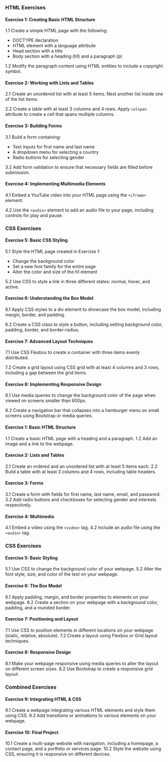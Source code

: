 ### HTML Exercises

#### Exercise 1: Creating Basic HTML Structure
1.1 Create a simple HTML page with the following:
   - DOCTYPE declaration
   - HTML element with a language attribute
   - Head section with a title
   - Body section with a heading (h1) and a paragraph (p)
   
1.2 Modify the paragraph content using HTML entities to include a copyright symbol.

#### Exercise 2: Working with Lists and Tables
2.1 Create an unordered list with at least 5 items. Nest another list inside one of the list items.
   
2.2 Create a table with at least 3 columns and 4 rows. Apply `colspan` attribute to create a cell that spans multiple columns.

#### Exercise 3: Building Forms
3.1 Build a form containing:
   - Text inputs for first name and last name
   - A dropdown menu for selecting a country
   - Radio buttons for selecting gender
   
3.2 Add form validation to ensure that necessary fields are filled before submission.

#### Exercise 4: Implementing Multimedia Elements
4.1 Embed a YouTube video into your HTML page using the `<iframe>` element.
   
4.2 Use the `<audio>` element to add an audio file to your page, including controls for play and pause.

### CSS Exercises

#### Exercise 5: Basic CSS Styling
5.1 Style the HTML page created in Exercise 1:
   - Change the background color
   - Set a new font family for the entire page
   - Alter the color and size of the h1 element
   
5.2 Use CSS to style a link in three different states: normal, hover, and active.

#### Exercise 6: Understanding the Box Model
6.1 Apply CSS styles to a div element to showcase the box model, including margin, border, and padding.
   
6.2 Create a CSS class to style a button, including setting background color, padding, border, and border-radius.

#### Exercise 7: Advanced Layout Techniques
7.1 Use CSS Flexbox to create a container with three items evenly distributed.
   
7.2 Create a grid layout using CSS grid with at least 4 columns and 3 rows, including a gap between the grid items.

#### Exercise 8: Implementing Responsive Design
8.1 Use media queries to change the background color of the page when viewed on screens smaller than 600px.
   
8.2 Create a navigation bar that collapses into a hamburger menu on small screens using Bootstrap or media queries.


#### Exercise 1: Basic HTML Structure
1.1 Create a basic HTML page with a heading and a paragraph.
1.2 Add an image and a link to the webpage.

#### Exercise 2: Lists and Tables
2.1 Create an ordered and an unordered list with at least 5 items each.
2.2 Build a table with at least 3 columns and 4 rows, including table headers.

#### Exercise 3: Forms 
3.1 Create a form with fields for first name, last name, email, and password.
3.2 Add radio buttons and checkboxes for selecting gender and interests respectively.

#### Exercise 4: Multimedia
4.1 Embed a video using the `<video>` tag.
4.2 Include an audio file using the `<audio>` tag.

### CSS Exercises

#### Exercise 5: Basic Styling
5.1 Use CSS to change the background color of your webpage.
5.2 Alter the font style, size, and color of the text on your webpage.

#### Exercise 6: The Box Model
6.1 Apply padding, margin, and border properties to elements on your webpage.
6.2 Create a section on your webpage with a background color, padding, and a rounded border.

#### Exercise 7: Positioning and Layout
7.1 Use CSS to position elements in different locations on your webpage (static, relative, absolute).
7.2 Create a layout using Flexbox or Grid layout techniques.

#### Exercise 8: Responsive Design
8.1 Make your webpage responsive using media queries to alter the layout on different screen sizes.
8.2 Use Bootstrap to create a responsive grid layout.

### Combined Exercises

#### Exercise 9: Integrating HTML & CSS
9.1 Create a webpage integrating various HTML elements and style them using CSS.
9.2 Add transitions or animations to various elements on your webpage.

#### Exercise 10: Final Project
10.1 Create a multi-page website with navigation, including a homepage, a contact page, and a portfolio or services page.
10.2 Style the website using CSS, ensuring it is responsive on different devices.
